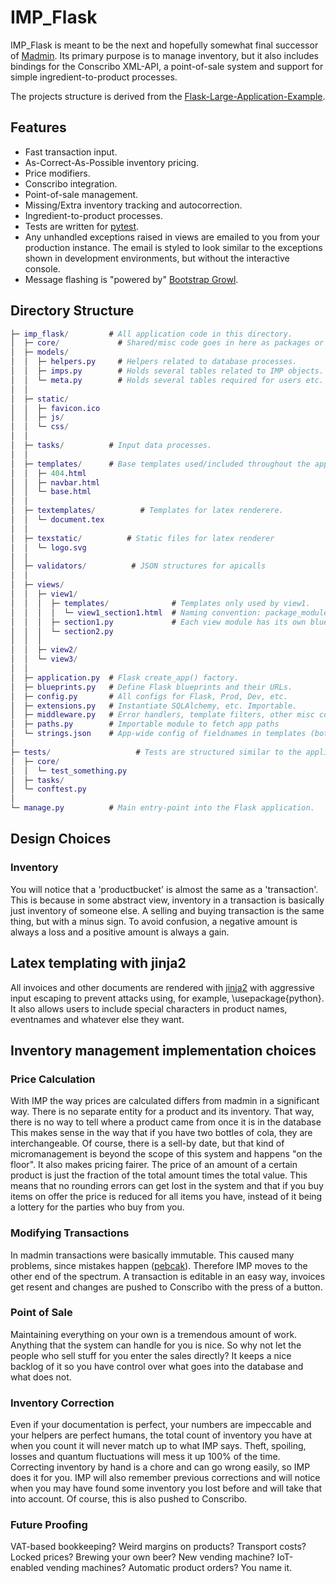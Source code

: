 # IMP_Flask

IMP_Flask is meant to be the next and hopefully somewhat final successor of [Madmin](https://github.com/davidv1992/madmin). 
Its primary purpose is to manage inventory, but it also includes bindings for the Conscribo XML-API, a point-of-sale system and
support for simple ingredient-to-product processes.


The projects structure is derived from the [Flask-Large-Application-Example](https://github.com/Robpol86/Flask-Large-Application-Example).

## Features

* Fast transaction input.
* As-Correct-As-Possible inventory pricing.
* Price modifiers.
* Conscribo integration.
* Point-of-sale management.
* Missing/Extra inventory tracking and autocorrection.
* Ingredient-to-product processes.
* Tests are written for [pytest](http://pytest.org/).
* Any unhandled exceptions raised in views are emailed to you from your production instance. The email
  is styled to look similar to the exceptions shown in development environments, but without the interactive console.
* Message flashing is "powered by" [Bootstrap Growl](https://github.com/mouse0270/bootstrap-growl). 


## Directory Structure

```GAP
├─ imp_flask/         # All application code in this directory.
│  ├─ core/             # Shared/misc code goes in here as packages or modules.
│  ├─ models/
│  │  ├─ helpers.py     # Helpers related to database processes.
│  │  ├─ imps.py        # Holds several tables related to IMP objects.
│  │  └─ meta.py        # Holds several tables required for users etc.
│  │
│  ├─ static/
│  │  ├─ favicon.ico
│  │  ├─ js/
│  │  └─ css/
│  │
│  ├─ tasks/          # Input data processes.
│  │
│  ├─ templates/      # Base templates used/included throughout the app.
│  │  ├─ 404.html
│  │  ├─ navbar.html
│  │  └─ base.html
│  │
│  ├─ textemplates/          # Templates for latex renderere.
│  │  └─ document.tex
│  │
│  ├─ texstatic/          # Static files for latex renderer
│  │  └─ logo.svg
│  │
│  ├─ validators/          # JSON structures for apicalls
│  │
│  ├─ views/
│  │  ├─ view1/
│  │  │  ├─ templates/              # Templates only used by view1.
│  │  │  │  └─ view1_section1.html  # Naming convention: package_module.html
│  │  │  ├─ section1.py             # Each view module has its own blueprint.
│  │  │  └─ section2.py
│  │  │
│  │  ├─ view2/
│  │  └─ view3/
│  │
│  ├─ application.py  # Flask create_app() factory.
│  ├─ blueprints.py   # Define Flask blueprints and their URLs.
│  ├─ config.py       # All configs for Flask, Prod, Dev, etc.
│  ├─ extensions.py   # Instantiate SQLAlchemy, etc. Importable.
│  ├─ middleware.py   # Error handlers, template filters, other misc code.
│  ├─ paths.py        # Importable module to fetch app paths
│  └─ strings.json    # App-wide config of fieldnames in templates (both html and tex)
│
├─ tests/                   # Tests are structured similar to the application.
│  ├─ core/
│  │  └─ test_something.py
│  ├─ tasks/
│  └─ conftest.py
│
└─ manage.py          # Main entry-point into the Flask application.
```

## Design Choices

### Inventory

You will notice that a 'productbucket' is almost the same as a 'transaction'. This is because in some abstract view, inventory in a transaction is basically
just inventory of someone else. A selling and buying transaction is the same thing, but with a minus sign. To avoid confusion, a negative amount is always a loss
and a positive amount is always a gain.

## Latex templating with jinja2

All invoices and other documents are rendered with [jinja2](http://jinja.pocoo.org/) with aggressive input escaping to prevent attacks using, for example, \usepackage{python}. It also allows 
users to include special characters in product names, eventnames and whatever else they want.

## Inventory management implementation choices

### Price Calculation

With IMP the way prices are calculated differs from madmin in a significant way. There is no separate entity for a product and its inventory. That way, there is no way to tell where a product came from once it is in the database
This makes sense in the way that if you have two bottles of cola, they are interchangeable. Of course, there is a sell-by date, but that kind of micromanagement is beyond the scope of this system and happens "on the floor".
It also makes pricing fairer. The price of an amount of a certain product is just the fraction of the total amount times the total value. This means that no rounding errors can get lost in the system and that if you buy
items on offer the price is reduced for all items you have, instead of it being a lottery for the parties who buy from you.

### Modifying Transactions

In madmin transactions were basically immutable. This caused many problems, since mistakes happen ([pebcak](https://en.wiktionary.org/wiki/PEBCAK)). Therefore IMP moves to the other end of the spectrum. A transaction is editable
in an easy way, invoices get resent and changes are pushed to Conscribo with the press of a button.

### Point of Sale

Maintaining everything on your own is a tremendous amount of work. Anything that the system can handle for you is nice. So why not let the people who sell stuff for you enter the sales directly? It keeps a nice backlog of
it so you have control over what goes into the database and what does not.

### Inventory Correction

Even if your documentation is perfect, your numbers are impeccable and your helpers are perfect humans, the total count of inventory you have at when you count it will never match up to what IMP says. Theft, spoiling, losses and
quantum fluctuations will mess it up 100% of the time. Correcting inventory by hand is a chore and can go wrong easily, so IMP does it for you. IMP will also remember previous corrections and will notice when you may have
found some inventory you lost before and will take that into account. Of course, this is also pushed to Conscribo.

### Future Proofing

VAT-based bookkeeping? Weird margins on products? Transport costs? Locked prices? Brewing your own beer? New vending machine? IoT-enabled vending machines? Automatic product orders? You name it.